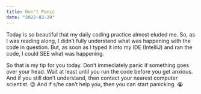 ```yaml
---
title: Don't Panic
date: "2022-03-29"
---
```


Today is so beautiful that my daily coding practice almost eluded me. So, as I was reading along, I didn’t fully understand what was happening with the code in question. But, as soon as I typed it into my IDE (IntelliJ) and ran the code, I could SEE what was happening. 

So that is my tip for you today. Don’t immediately panic if something goes over your head. Wait at least until you run the code before you get anxious. And if you still don’t understand, then contact your nearest computer scientist. 😉 And if s/he can’t help you, then you can start panicking. 😭
